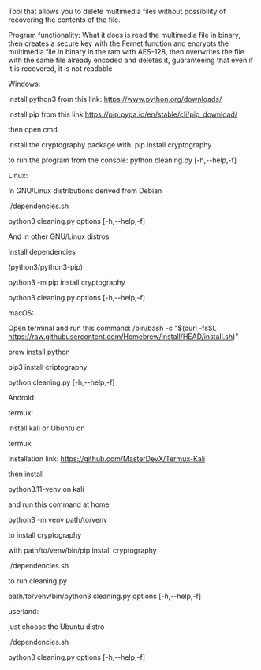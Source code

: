 Tool that allows you to delete multimedia files without possibility of recovering the contents of the file.

Program functionality: What it does is read the multimedia file in binary, then creates a secure key with the Fernet function and encrypts the multimedia file in binary in the ram with AES-128, then overwrites the file with the same file already encoded and deletes it, guaranteeing that even if it is recovered, it is not readable

Windows: 

install python3 from this link: https://www.python.org/downloads/

install pip from this link https://pip.pypa.io/en/stable/cli/pip_download/

then open cmd

install the cryptography package with: pip install cryptography

to run the program from the console: python cleaning.py [-h,--help,-f]



Linux: 

In GNU/Linux distributions derived from Debian

./dependencies.sh

python3 cleaning.py options [-h,--help,-f]

And in other GNU/Linux distros 

Install dependencies

(python3/python3-pip)

python3 -m pip install cryptography

python3 cleaning.py options [-h,--help,-f]



macOS:

 Open terminal and run this command: /bin/bash -c "$(curl -fsSL https://raw.githubusercontent.com/Homebrew/install/HEAD/install.sh)"

 brew install python 

 pip3 install criptography 
 
 python cleaning.py [-h,--help,-f]



 
Android:

 termux:

   install kali or Ubuntu on 
  
   termux 
  
   Installation link: https://github.com/MasterDevX/Termux-Kali

   then install 

   python3.11-venv on kali

   and run this command at home

   python3 -m venv path/to/venv

   to install cryptography

   with path/to/venv/bin/pip install cryptography

   ./dependencies.sh

   to run cleaning.py

   path/to/venv/bin/python3 cleaning.py options [-h,--help,-f]


 userland:

   just choose the Ubuntu distro 

   ./dependencies.sh
   

   python3 cleaning.py options [-h,--help,-f]
